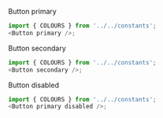 Button primary

```js
import { COLOURS } from '../../constants';
<Button primary />;
```

Button secondary

```js
import { COLOURS } from '../../constants';
<Button secondary />;
```

Button disabled

```js
import { COLOURS } from '../../constants';
<Button primary disabled />;
```
